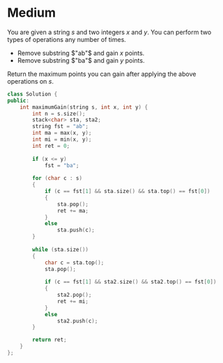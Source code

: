 # Medium

You are given a string $s$ and two integers $x$ and $y$. You can perform two types of operations any number of times.

- Remove substring $"ab"$ and gain $x$ points.
- Remove substring $"ba"$ and gain $y$ points.

Return the maximum points you can gain after applying the above operations on $s$.

```cpp
class Solution {
public:
    int maximumGain(string s, int x, int y) {
        int n = s.size();
        stack<char> sta, sta2;
        string fst = "ab";
        int ma = max(x, y);
        int mi = min(x, y);
        int ret = 0;
        
        if (x <= y)
            fst = "ba";
        
        for (char c : s)
        {
            if (c == fst[1] && sta.size() && sta.top() == fst[0])
            {
                sta.pop();
                ret += ma;
            }
            else 
                sta.push(c);
        }
        
        while (sta.size())
        {
            char c = sta.top();
            sta.pop();
            
            if (c == fst[1] && sta2.size() && sta2.top() == fst[0])
            {
                sta2.pop();
                ret += mi;
            }
            else
                sta2.push(c);
        }

        return ret;
    }
};
```
